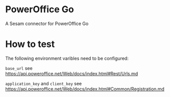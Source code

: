 # PowerOffice Go
A Sesam connector for PowerOffice Go

# How to test

The following environment varibles need to be configured:

`base_url` see https://api.poweroffice.net/Web/docs/index.html#Rest/Urls.md

`application_key` and `client_key` see https://api.poweroffice.net/Web/docs/index.html#Common/Registration.md

